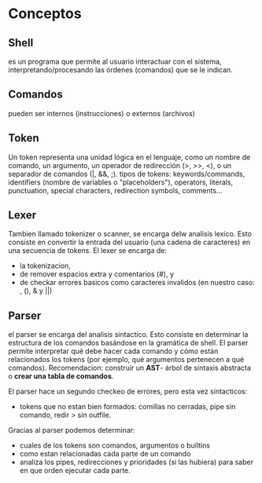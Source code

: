 # Conceptos

## Shell
es un programa que permite al usuario interactuar con el sistema, interpretando/procesando las órdenes (comandos) que se le indican.

## Comandos
pueden ser internos (instrucciones) o externos (archivos)

## Token
Un token representa una unidad lógica en el lenguaje, como un nombre de comando, un argumento, un operador de redirección (>, >>, <), o un separador de comandos (|, &&, ;).
tipos de tokens: keywords/commands, identifiers (nombre de variables o "placeholders"), operators, literals, punctuation, special characters, redirection symbols, comments...

## Lexer
Tambien llamado tokenizer o scanner, se encarga delw analisis lexico. Esto consiste en convertir la entrada del usuario (una cadena de caracteres) en una secuencia de tokens.
El lexer se encarga de:
- la tokenizacion, 
- de remover espacios extra y comentarios (#), y 
- de checkar errores basicos como caracteres invalidos (en nuestro caso: \, (), & y ||)

## Parser
el parser se encarga del analisis sintactico. Esto consiste en determinar la estructura de los comandos basándose en la gramática de shell. El parser permite interpretar qué debe hacer cada comando y cómo están relacionados los tokens (por ejemplo, qué argumentos pertenecen a qué comandos). Recomendacion: construir un **AST**- árbol de sintaxis abstracta o **crear una tabla de comandos**.

El parser hace un segundo checkeo de errores, pero esta vez sintacticos:
- tokens que no estan bien formados: comillas no cerradas, pipe sin comando, redir > sin outfile.

Gracias al parser podemos determinar:
- cuales de los tokens son comandos, argumentos o builtins
- como estan relacionadas cada parte de un comando
- analiza los pipes, redirecciones y prioridades (si las hubiera) para saber en que orden ejecutar cada parte.
